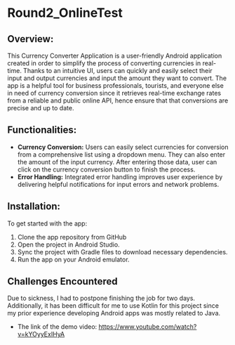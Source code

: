 # Round2_OnlineTest

## Overview: 

This Currency Converter Application is a user-friendly Android application created in order to simplify the process of converting currencies in real-time. Thanks to an intuitive UI, users can quickly and easily select their input and output currencies and input the amount they want to convert. The app is a helpful tool for business professionals, tourists, and everyone else in need of currency conversion since it retrieves real-time exchange rates from a reliable and public online API, hence ensure that that conversions are precise and up to date.

## Functionalities: 

- **Currency Conversion:** Users can easily select currencies for conversion from a comprehensive list using a dropdown menu. They can also enter the amount of the input currency. After entering those data, user can click on the currency conversion button to finish the process. 
- **Error Handling:** Integrated error handling improves user experience by delivering helpful notifications for input errors and network problems.

## Installation:

To get started with the app:
1. Clone the app repository from GitHub
2. Open the project in Android Studio.
3. Sync the project with Gradle files to download necessary dependencies.
4. Run the app on your Android emulator.

## Challenges Encountered
Due to sickness, I had to postpone finishing the job for two days. Additionally, it has been difficult for me to use Kotlin for this project since my prior experience developing Android apps was mostly related to Java.

- The link of the demo video: https://www.youtube.com/watch?v=kYOyyExIHyA
